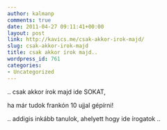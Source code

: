```yaml
---
author: kalmanp
comments: true
date: 2011-04-27 09:11:41+00:00
layout: post
link: http://kavics.me/csak-akkor-irok-majd/
slug: csak-akkor-irok-majd
title: csak akkor írok majd..
wordpress_id: 761
categories:
- Uncategorized
---
```


.. csak akkor írok majd ide SOKAT,




ha már tudok frankón 10 ujjal gépírni!




.. addigis inkább tanulok, ahelyett hogy ide írogatok ..
